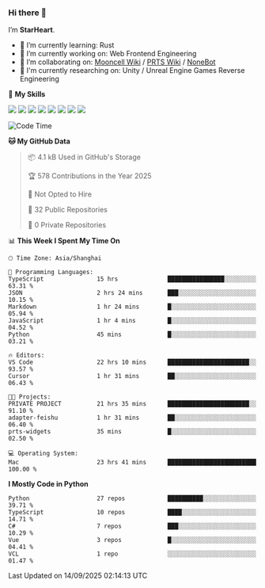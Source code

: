 ### Hi there 👋

I’m **StarHeart**.

- 🌱 I’m currently learning: Rust
- 🔭 I’m currently working on: Web Frontend Engineering
- 👯 I’m collaborating on: [Mooncell Wiki](https://fgo.wiki/) / [PRTS Wiki](http://prts.wiki/) / [NoneBot](https://github.com/nonebot)
- 🔬 I'm currently researching on: Unity / Unreal Engine Games Reverse Engineering

🌟 **My Skills**

![](https://img.shields.io/badge/-Python-3e74a2?style=flat-square&logo=Python&logoColor=fff)
![](https://img.shields.io/badge/-Node.js-339933?style=flat-square&logo=node.js&logoColor=fff)
![](https://img.shields.io/badge/-Vue-4fc08d?style=flat-square&logo=vue.js&logoColor=fff)
![](https://img.shields.io/badge/-React-2d98ce?style=flat-square&logo=React&logoColor=fff)
![](https://img.shields.io/badge/-TypeScript-3178C6?style=flat-square&logo=TypeScript&logoColor=fff)
![](https://img.shields.io/badge/-Docker-2496ED?style=flat-square&logo=Docker&logoColor=fff)
![](https://img.shields.io/badge/-Linux-000000?style=flat-square&logo=Linux&logoColor=fff)
![](https://img.shields.io/badge/-Dotnet-512bd4?style=flat-square&logo=.net&logoColor=fff)

<!--START_SECTION:waka-->
![Code Time](http://img.shields.io/badge/Code%20Time-1%2C778%20hrs%2045%20mins-blue)

**🐱 My GitHub Data** 

> 📦 4.1 kB Used in GitHub's Storage 
 > 
> 🏆 578 Contributions in the Year 2025
 > 
> 🚫 Not Opted to Hire
 > 
> 📜 32 Public Repositories 
 > 
> 🔑 0 Private Repositories 
 > 
📊 **This Week I Spent My Time On** 

```text
🕑︎ Time Zone: Asia/Shanghai

💬 Programming Languages: 
TypeScript               15 hrs              ████████████████░░░░░░░░░   63.31 % 
JSON                     2 hrs 24 mins       ███░░░░░░░░░░░░░░░░░░░░░░   10.15 % 
Markdown                 1 hr 24 mins        █░░░░░░░░░░░░░░░░░░░░░░░░   05.94 % 
JavaScript               1 hr 4 mins         █░░░░░░░░░░░░░░░░░░░░░░░░   04.52 % 
Python                   45 mins             █░░░░░░░░░░░░░░░░░░░░░░░░   03.21 % 

🔥 Editors: 
VS Code                  22 hrs 10 mins      ███████████████████████░░   93.57 % 
Cursor                   1 hr 31 mins        ██░░░░░░░░░░░░░░░░░░░░░░░   06.43 % 

🐱‍💻 Projects: 
PRIVATE PROJECT          21 hrs 35 mins      ███████████████████████░░   91.10 % 
adapter-feishu           1 hr 31 mins        ██░░░░░░░░░░░░░░░░░░░░░░░   06.40 % 
prts-widgets             35 mins             █░░░░░░░░░░░░░░░░░░░░░░░░   02.50 % 

💻 Operating System: 
Mac                      23 hrs 41 mins      █████████████████████████   100.00 % 
```

**I Mostly Code in Python** 

```text
Python                   27 repos            ██████████░░░░░░░░░░░░░░░   39.71 % 
TypeScript               10 repos            ████░░░░░░░░░░░░░░░░░░░░░   14.71 % 
C#                       7 repos             ███░░░░░░░░░░░░░░░░░░░░░░   10.29 % 
Vue                      3 repos             █░░░░░░░░░░░░░░░░░░░░░░░░   04.41 % 
VCL                      1 repo              ░░░░░░░░░░░░░░░░░░░░░░░░░   01.47 % 
```




 Last Updated on 14/09/2025 02:14:13 UTC
<!--END_SECTION:waka-->
